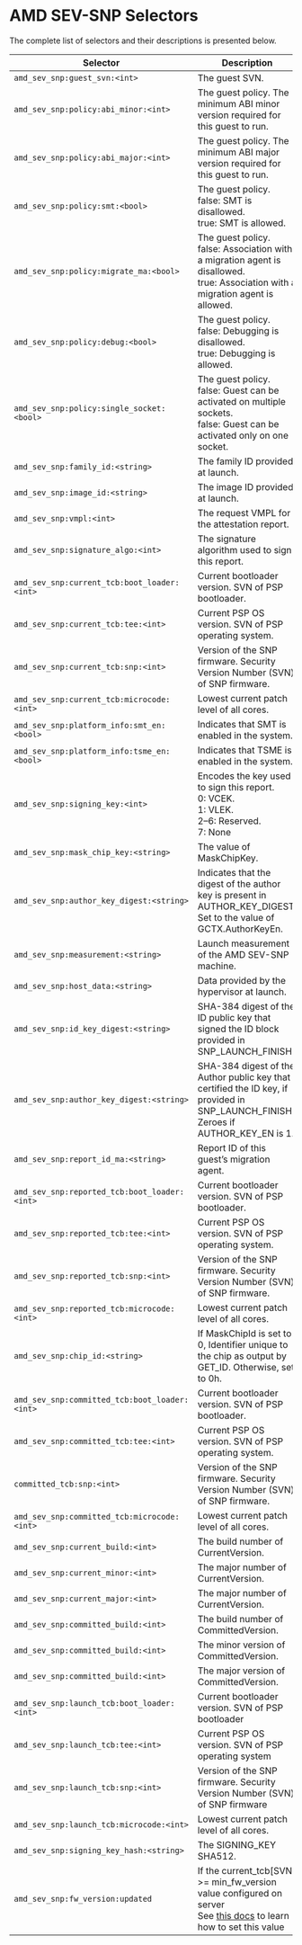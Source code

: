 # AMD SEV-SNP Selectors

The complete list of selectors and their descriptions is presented below.

|Selector                                                           | Description                                                                              |
|-------------------------------------------------------------------|------------------------------------------------------------------------------------------|
| `amd_sev_snp:guest_svn:<int>`                                | The guest SVN.                                                               |
| `amd_sev_snp:policy:abi_minor:<int>`                                | The guest policy. The minimum ABI minor version required for this guest to run.                                                               |
| `amd_sev_snp:policy:abi_major:<int>`                                | The guest policy. The minimum ABI major version required for this guest to run.                                                               |
| `amd_sev_snp:policy:smt:<bool>`                                | The guest policy. <br/> false: SMT is disallowed.<br/> true: SMT is allowed.                                                              |
| `amd_sev_snp:policy:migrate_ma:<bool>`                                | The guest policy. <br/> false: Association with a migration agent is disallowed. <br/> true: Association with a migration agent is allowed. |
| `amd_sev_snp:policy:debug:<bool>`                                | The guest policy. <br/> false: Debugging is disallowed. <br/> true: Debugging is allowed. |
| `amd_sev_snp:policy:single_socket:<bool>`                                | The guest policy. <br/> false: Guest can be activated on multiple sockets. <br/> false: Guest can be activated only on one socket. |
| `amd_sev_snp:family_id:<string>`                                | The family ID provided at launch. |
| `amd_sev_snp:image_id:<string>`                                | The image ID provided at launch. |
| `amd_sev_snp:vmpl:<int>`                                | The request VMPL for the attestation report. |
| `amd_sev_snp:signature_algo:<int>`                                | The signature algorithm used to sign this report. |
| `amd_sev_snp:current_tcb:boot_loader:<int>`                                | Current bootloader version. SVN of PSP bootloader. |
| `amd_sev_snp:current_tcb:tee:<int>`                                | Current PSP OS version. SVN of PSP operating system. |
| `amd_sev_snp:current_tcb:snp:<int>`                                | Version of the SNP firmware. Security Version Number (SVN) of SNP firmware. |
| `amd_sev_snp:current_tcb:microcode:<int>`                             | Lowest current patch level of all cores. |
| `amd_sev_snp:platform_info:smt_en:<bool>`                             | Indicates that SMT is enabled in the system. |
| `amd_sev_snp:platform_info:tsme_en:<bool>`                             | Indicates that TSME is enabled in the system. |
| `amd_sev_snp:signing_key:<int>`                             | Encodes the key used to sign this report. <br/> 0: VCEK. <br/> 1: VLEK. <br/> 2–6: Reserved. <br/> 7: None <br/> |
| `amd_sev_snp:mask_chip_key:<string>`                             | The value of MaskChipKey. |
| `amd_sev_snp:author_key_digest:<string>`                             | Indicates that the digest of the author key is present in AUTHOR_KEY_DIGEST. Set to the value of GCTX.AuthorKeyEn. |
| `amd_sev_snp:measurement:<string>`                                | Launch measurement of the AMD SEV-SNP machine. |
| `amd_sev_snp:host_data:<string>`                                | Data provided by the hypervisor at launch. |
| `amd_sev_snp:id_key_digest:<string>` | SHA-384 digest of the ID public key that signed the ID block provided in SNP_LAUNCH_FINISH. |
| `amd_sev_snp:author_key_digest:<string>` | SHA-384 digest of the Author public key that certified the ID key, if provided in SNP_LAUNCH_FINISH. Zeroes if AUTHOR_KEY_EN is 1. |
| `amd_sev_snp:report_id_ma:<string>` | Report ID of this guest’s migration agent. |
| `amd_sev_snp:reported_tcb:boot_loader:<int>`                                | Current bootloader version. SVN of PSP bootloader. |
| `amd_sev_snp:reported_tcb:tee:<int>`                                | Current PSP OS version. SVN of PSP operating system. |
| `amd_sev_snp:reported_tcb:snp:<int>`                                | Version of the SNP firmware. Security Version Number (SVN) of SNP firmware. |
| `amd_sev_snp:reported_tcb:microcode:<int>`                             | Lowest current patch level of all cores. |
| `amd_sev_snp:chip_id:<string>`                             | If MaskChipId is set to 0, Identifier unique to the chip as output by GET_ID. Otherwise, set to 0h. |
| `amd_sev_snp:committed_tcb:boot_loader:<int>`                                | Current bootloader version. SVN of PSP bootloader. |
| `amd_sev_snp:committed_tcb:tee:<int>`                                | Current PSP OS version. SVN of PSP operating system. |
| `committed_tcb:snp:<int>`                                | Version of the SNP firmware. Security Version Number (SVN) of SNP firmware. |
| `amd_sev_snp:committed_tcb:microcode:<int>`                             | Lowest current patch level of all cores. |
| `amd_sev_snp:current_build:<int>`                             | The build number of CurrentVersion. |
| `amd_sev_snp:current_minor:<int>`                             | The major number of CurrentVersion. |
| `amd_sev_snp:current_major:<int>`                             | The major number of CurrentVersion. |
| `amd_sev_snp:committed_build:<int>`                             | The build number of CommittedVersion. |
| `amd_sev_snp:committed_build:<int>`                             | The minor version of CommittedVersion. |
| `amd_sev_snp:committed_build:<int>`                             | The major version of CommittedVersion. |
| `amd_sev_snp:launch_tcb:boot_loader:<int>`                                | Current bootloader version. SVN of PSP bootloader |
| `amd_sev_snp:launch_tcb:tee:<int>`                                | Current PSP OS version. SVN of PSP operating system |
| `amd_sev_snp:launch_tcb:snp:<int>`                                | Version of the SNP firmware. Security Version Number (SVN) of SNP firmware |
| `amd_sev_snp:launch_tcb:microcode:<int>`                             | Lowest current patch level of all cores. |
| `amd_sev_snp:signing_key_hash:<string>`  | The SIGNING_KEY SHA512. |
| `amd_sev_snp:fw_version:updated` | If the current_tcb[SVN] >= min_fw_version value configured on server <br/> See [this docs](./FAQ.md#4---how-can-i-set-the-min_fw_version-on-server-conf) to learn how to set this value |
